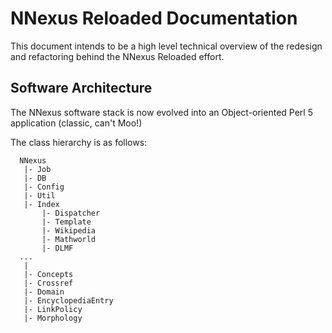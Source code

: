 NNexus Reloaded Documentation
===

This document intends to be a high level technical overview of the redesign and refactoring behind the NNexus Reloaded effort.

## Software Architecture
 The NNexus software stack is now evolved into an Object-oriented Perl 5 application (classic, can't Moo!)
 
 The class hierarchy is as follows:
```
  NNexus
   |- Job
   |- DB
   |- Config
   |- Util
   |- Index
       |- Dispatcher
       |- Template
       |- Wikipedia
       |- Mathworld
       |- DLMF
  ...
   |
   |- Concepts
   |- Crossref
   |- Domain
   |- EncyclopediaEntry
   |- LinkPolicy
   |- Morphology
```
